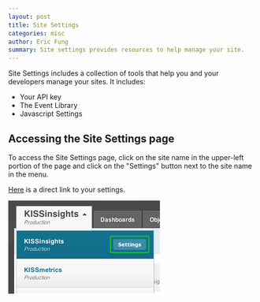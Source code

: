 ```yaml
---
layout: post
title: Site Settings
categories: misc
author: Eric Fung
summary: Site settings provides resources to help manage your site.
---
```

Site Settings includes a collection of tools that help you and your developers manage your sites. It includes:

* Your API key
* The Event Library
* Javascript Settings

## Accessing the Site Settings page

To access the Site Settings page, click on the site name in the upper-left portion of the page and click on the "Settings" button next to the site name in the menu.

[Here][settings] is a direct link to your settings.

![Site Settings][site-settings]

[settings]: https://www.kissmetrics.com/settings
[site-settings]: /images/misc/site_settings.png